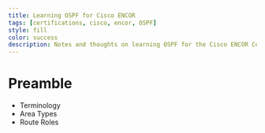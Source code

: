 ```yaml
---
title: Learning OSPF for Cisco ENCOR
tags: [certifications, cisco, encor, OSPF]
style: fill
color: success
description: Notes and thoughts on learning OSPF for the Cisco ENCOR Certification
---
```


# Preamble

- Terminology
- Area Types
- Route Roles